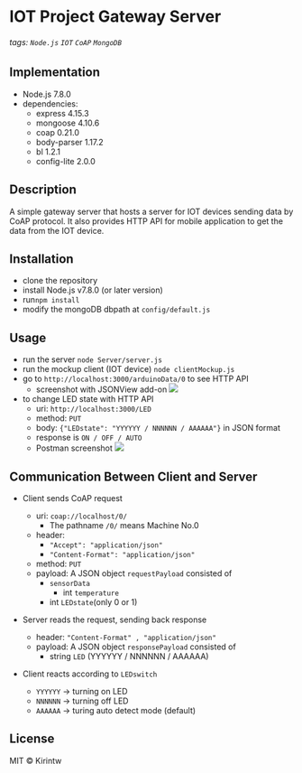 # IOT Project Gateway Server
###### tags: `Node.js` `IOT` `CoAP` `MongoDB`

## Implementation
- Node.js 7.8.0
- dependencies:
    - express 4.15.3
    - mongoose 4.10.6
    - coap 0.21.0
    - body-parser 1.17.2
    - bl 1.2.1
    - config-lite 2.0.0

## Description
A simple gateway server that hosts a server for IOT devices sending data by CoAP protocol.
It also provides HTTP API for mobile application to get the data from the IOT device.

## Installation
- clone the repository
- install Node.js v7.8.0 (or later version)
- run`npm install`
- modify the mongoDB dbpath at `config/default.js`

## Usage
- run the server `node Server/server.js`
- run the mockup client (IOT device) `node clientMockup.js`
- go to `http://localhost:3000/arduinoData/0` to see HTTP API
    - screenshot with JSONView add-on
    ![](https://i.imgur.com/3VNDkZP.png)
- to change LED state with HTTP API
    - uri: `http://localhost:3000/LED`
    - method: `PUT`
    - body: `{"LEDstate": "YYYYYY / NNNNNN / AAAAAA"}` in JSON format
    - response is `ON / OFF / AUTO`
    - Postman screenshot ![](http://i.imgur.com/iup53YU.png)

## Communication Between Client and Server
- Client sends CoAP request
    - uri: `coap://localhost/0/`
        - The pathname `/0/` means Machine No.0
    - header:
        - `"Accept": "application/json"`
        - `"Content-Format": "application/json"`
    - method: `PUT`
    - payload: A JSON object `requestPayload` consisted of
        - `sensorData`
            - int `temperature`
        - int `LEDstate`(only 0 or 1)

- Server reads the request, sending back response
    - header: `"Content-Format" , "application/json"`
    - payload: A JSON object `responsePayload` consisted of
        - string `LED` (YYYYYY / NNNNNN / AAAAAA)

- Client reacts according to `LEDswitch`
    - `YYYYYY` -> turning on LED
    - `NNNNNN` -> turning off LED
    - `AAAAAA` -> turing auto detect mode (default)

## License
MIT © Kirintw

